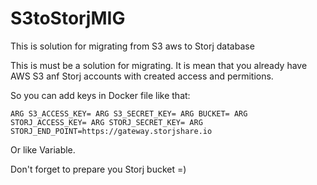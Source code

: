 # S3toStorjMIG
This is solution for migrating from S3 aws to Storj database

This is must be a solution for migrating. It is mean that you already have AWS S3 anf Storj accounts
with created access and permitions.

So you can add keys in Docker file like that:

`ARG S3_ACCESS_KEY=
ARG S3_SECRET_KEY=
ARG BUCKET=
ARG STORJ_ACCESS_KEY=
ARG STORJ_SECRET_KEY=
ARG STORJ_END_POINT=https://gateway.storjshare.io`

Or like Variable.

Don't forget to prepare you Storj bucket =)
